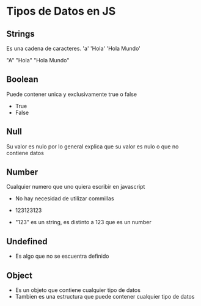 # Tipos de Datos en JS

## Strings
Es una cadena de caracteres. 'a' 'Hola' 'Hola Mundo'

"A" "Hola" "Hola Mundo"

## Boolean

Puede contener unica y exclusivamente true o false

- True
- False

## Null

Su valor es nulo por lo general explica que su valor es nulo o que no contiene datos

## Number

Cualquier numero que uno quiera escribir en javascript

- No hay necesidad de utilizar commillas 
- 123123123

- "123" es un string, es distinto a 123 que es un number

## Undefined

- Es algo que no se escuentra definido

## Object 

- Es un objeto que contiene cualquier tipo de datos
- Tambien es una estructura que puede contener cualquier tipo de datos